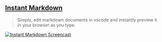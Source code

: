 ## [Instant Markdown](https://marketplace.visualstudio.com/items?itemName=dbankier.vscode-instant-markdown)

> Simply, edit markdown documents in vscode and instantly preview it in your browser as you type.

[![Instant Markdown Screencast](https://raw.githubusercontent.com/dbankier/vscode-instant-markdown/master/vscode-instant-markdown.gif)](https://raw.githubusercontent.com/dbankier/vscode-instant-markdown/master/vscode-instant-markdown.gif)